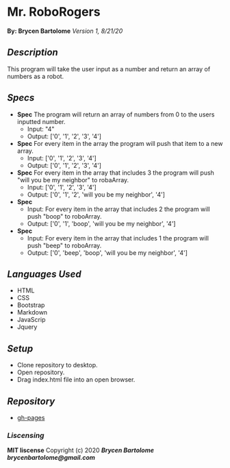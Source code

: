 # Mr. RoboRogers
**By: Brycen Bartolome**
_Version 1, 8/21/20_

## _Description_
This program will take the user input as a number and return an array of numbers as a robot.

## _Specs_
* **Spec** The program will return an array of numbers from 0 to the users inputted number.
  * Input: "4"
  * Output: ['0', '1', '2', '3', '4']
* **Spec** For every item in the array the program will push that item to a new array.
  * Input: ['0', '1', '2', '3', '4']
  * Output: ['0', '1', '2', '3', '4']
* **Spec** For every item in the array that includes 3 the program will push "will you be my neighbor" to robaArray.
  * Input: ['0', '1', '2', '3', '4']
  * Output: ['0', '1', '2', 'will you be my neighbor', '4']
* **Spec** 
  * Input: For every item in the array that includes 2 the program will push "boop" to roboArray.
  * Output: ['0', '1', 'boop', 'will you be my neighbor', '4']
* **Spec** 
  * Input: For every item in the array that includes 1 the program will push "beep" to roboArray.
  * Output: ['0', 'beep', 'boop', 'will you be my neighbor', '4']


## _Languages Used_
* HTML
* CSS
* Bootstrap
* Markdown
* JavaScrip
* Jquery

## _Setup_
* Clone repository to desktop.
* Open repository.
* Drag index.html file into an open browser.

## _Repository_
* [gh-pages](https://brycengit.github.io/roboRoger/)

### _Liscensing_
 **MIT liscense**
Copyright (c) 2020 **_Brycen Bartolome brycenbartolome@gmail.com_**
